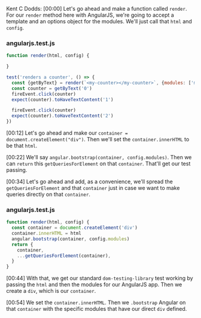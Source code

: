 Kent C Dodds: [00:00] Let's go ahead and make a function called `render`. For our `render` method here with AngularJS, we're going to accept a template and an options object for the modules. We'll just call that `html` and `config`.

### angularjs.test.js
```js
function render(html, config) {

}

test('renders a counter', () => {
  const {getByText} = render(`<my-counter></my-counter>`, {modules: ['myApp']})
  const counter = getByText('0')
  fireEvent.click(counter)
  expect(counter).toHaveTextContent('1')

  fireEvent.click(counter)
  expect(counter).toHaveTextContent('2')
})
```

[00:12] Let's go ahead and make our `container = document.createElement("div")`. Then we'll set the `container.innerHTML` to be that `html`.

[00:22] We'll say `angular.bootstrap(container, config.modules)`. Then we can `return` this `getQueriesForElement` on that `container`. That'll get our test passing.

[00:34] Let's go ahead and add, as a convenience, we'll spread the `getQueriesForElement` and that `container` just in case we want to make queries directly on that `container`.

### angularjs.test.js
```js
function render(html, config) {
  const container = document.createElement('div')
  container.innerHTML = html
  angular.bootstrap(container, config.modules)
  return {
    container,
    ...getQueriesForElement(container),
  }
}
```

[00:44] With that, we get our standard `dom-testing-library` test working by passing the `html` and then the modules for our AngularJS app. Then we create a `div`, which is our `container`.

[00:54] We set the `container.innerHTML`. Then we `.bootstrap` Angular on that `container` with the specific modules that have our direct `div` defined.
